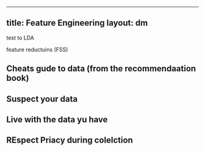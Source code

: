 
---
title: Feature Engineering
layout: dm
---

test to LDA


feature reductuins (FSS)

## Cheats gude to data (from the recommendaation book)

## Suspect your data


## Live with the data yu have


## REspect Priacy during colelction
